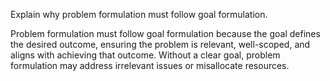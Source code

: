 Explain why problem formulation must follow goal formulation.

Problem formulation must follow goal formulation because the goal defines the desired outcome, ensuring the problem is relevant, well-scoped, and aligns with achieving that outcome. Without a clear goal, problem formulation may address irrelevant issues or misallocate resources.
